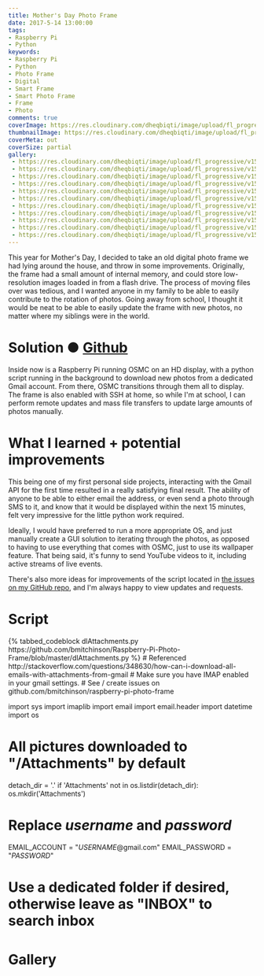 ```yaml
---
title: Mother's Day Photo Frame
date: 2017-5-14 13:00:00
tags:
- Raspberry Pi
- Python
keywords: 
- Raspberry Pi
- Python
- Photo Frame
- Digital
- Smart Frame
- Smart Photo Frame
- Frame
- Photo
comments: true
coverImage: https://res.cloudinary.com/dheqbiqti/image/upload/fl_progressive/v1546666566/Projects/PhotoFrame/photoframe.jpg
thumbnailImage: https://res.cloudinary.com/dheqbiqti/image/upload/fl_progressive,r_50:5/v1547059571/Projects/PhotoFrame/frameThumbnail.jpg
coverMeta: out
coverSize: partial
gallery:
 - https://res.cloudinary.com/dheqbiqti/image/upload/fl_progressive/v1544545531/Projects/PhotoFrame/IMG_0229.jpg "Original electronics ready to be removed, and replaced with an HD screen"
 - https://res.cloudinary.com/dheqbiqti/image/upload/fl_progressive/v1544545531/Projects/PhotoFrame/IMG_0234.jpg "Guts removed"
 - https://res.cloudinary.com/dheqbiqti/image/upload/fl_progressive/v1544545531/Projects/PhotoFrame/IMG_0237.jpg "New screen in"
 - https://res.cloudinary.com/dheqbiqti/image/upload/fl_progressive/v1544545532/Projects/PhotoFrame/IMG_0250.jpg "Working screen"
 - https://res.cloudinary.com/dheqbiqti/image/upload/fl_progressive/v1544545531/Projects/PhotoFrame/IMG_0238.jpg "Attaching buttons"
 - https://res.cloudinary.com/dheqbiqti/image/upload/fl_progressive/v1544545533/Projects/PhotoFrame/IMG_0279.jpg "Configuring OSMC on the Pi"
 - https://res.cloudinary.com/dheqbiqti/image/upload/fl_progressive/v1544545532/Projects/PhotoFrame/IMG_0275.jpg "Writing the script"
 - https://res.cloudinary.com/dheqbiqti/image/upload/fl_progressive/v1544545533/Projects/PhotoFrame/IMG_0281.jpg "Some final testing"
 - https://res.cloudinary.com/dheqbiqti/image/upload/fl_progressive/v1544545533/Projects/PhotoFrame/IMG_0290.jpg "Less than ideal skotch tape reassembly"
 - https://res.cloudinary.com/dheqbiqti/image/upload/fl_progressive/v1544545534/Projects/PhotoFrame/IMG_0405.jpg "Final placement! Mom loved it"
 - https://res.cloudinary.com/dheqbiqti/image/upload/fl_progressive/v1546666566/Projects/PhotoFrame/photoframe.jpg
---
```

This year for Mother's Day, I decided to take an old digital photo frame we had lying around the house, and throw in some improvements. Originally, the frame had a small amount of internal memory, and could store low-resolution images loaded in from a flash drive. The process of moving files over was tedious, and I wanted anyone in my family to be able to easily contribute to the rotation of photos. Going away from school, I thought it would be neat to be able to easily update the frame with new photos, no matter where my siblings were in the world.
</br>
<!-- More -->

# Solution ● [Github](github.com/bmitchinson/raspberry-pi-photo-frame)
<p>Inside now is a Raspberry Pi running OSMC on an HD display, with a python script running in the background to download new photos from a dedicated Gmail account. From there, OSMC transitions through them all to display. The frame is also enabled with SSH at home, so while I'm at school, I can perform remote updates and mass file transfers to update large amounts of photos manually.
</p>

# What I learned + potential improvements
<p> This being one of my first personal side projects, interacting with the Gmail API for the first time resulted in a really satisfying final result. The ability of anyone to be able to either email the address, or even send a photo through SMS to it, and know that it would be displayed within the next 15 minutes, felt very impressive for the little python work required.

Ideally, I would have preferred to run a more appropriate OS, and just manually create a GUI solution to iterating through the photos, as opposed to having to use everything that comes with OSMC, just to use its wallpaper feature. That being said, it's funny to send YouTube videos to it, including active streams of live events.

There's also more ideas for improvements of the script located in [the issues on my GitHub repo](https://github.com/bmitchinson/Raspberry-Pi-Photo-Frame/issues), and I'm always happy to view updates and requests. 
</p>

# Script
<div style="height:600px;overflow-y:scroll">
  {% tabbed_codeblock dlAttachments.py https://github.com/bmitchinson/Raspberry-Pi-Photo-Frame/blob/master/dlAttachments.py %}
      <!-- tab python -->
          # Referenced http://stackoverflow.com/questions/348630/how-can-i-download-all-emails-with-attachments-from-gmail
# Make sure you have IMAP enabled in your gmail settings.
# See / create issues on github.com/bmitchinson/raspberry-pi-photo-frame

import sys
import imaplib
import email
import email.header
import datetime
import os

# All pictures downloaded to "/Attachments" by default
detach_dir = '.'
if 'Attachments' not in os.listdir(detach_dir):
    os.mkdir('Attachments')

# Replace *username* and *password*
EMAIL_ACCOUNT = "*USERNAME*@gmail.com"
EMAIL_PASSWORD = "*PASSWORD*"
# Use a dedicated folder if desired, otherwise leave as "INBOX" to search inbox
EMAIL_FOLDER = "INBOX"

try:
    imapSession = imaplib.IMAP4_SSL('imap.gmail.com')
    typ, accountDetails = imapSession.login(EMAIL_ACCOUNT, EMAIL_PASSWORD)
    if typ != 'OK':
        print('Not able to sign in!')
        raise
    imapSession.select('INBOX')
    typ, data = imapSession.search(None, 'ALL')
    if typ != 'OK':
        print('Error searching Inbox.')
        raise
    # Iterating over all emails
    for msgId in data[0].split():
        typ, messageParts = imapSession.fetch(msgId, '(RFC822)')
        if typ != 'OK':
            print('Error fetching mail.')
            raise

        emailBody = messageParts[0][1]
        mail = email.message_from_bytes(emailBody)
        for part in mail.walk():
            if part.get_content_maintype() == 'multipart':
                continue
            if part.get('Content-Disposition') is None:
                continue
            fileName = part.get_filename()

            if bool(fileName):
                filePath = os.path.join(detach_dir, 'Attachments', fileName)
                if not os.path.isfile(filePath) :
                    print(fileName)
                    fp = open(filePath, 'wb')
                    fp.write(part.get_payload(decode=True))
                    fp.close()
    imapSession.close()
    imapSession.logout()
    
except:
    print('Not able to download all attachments.')

      <!-- endtab -->
  {% endtabbed_codeblock %}
</div>

# Gallery

<!-- Gallery -->